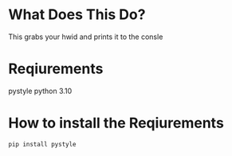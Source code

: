 # What Does This Do?
This grabs your hwid and prints it to the consle

# Reqiurements
pystyle
python 3.10

# How to install the Reqiurements
```pip install pystyle```

